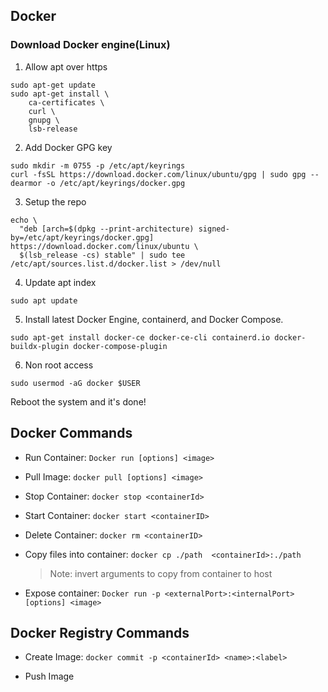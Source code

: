 ## Docker

### Download Docker engine(Linux)

1. Allow apt over https

```
sudo apt-get update
sudo apt-get install \
    ca-certificates \
    curl \
    gnupg \
    lsb-release
```

2. Add Docker GPG key

```
sudo mkdir -m 0755 -p /etc/apt/keyrings
curl -fsSL https://download.docker.com/linux/ubuntu/gpg | sudo gpg --dearmor -o /etc/apt/keyrings/docker.gpg
```

3. Setup the repo

```
echo \
  "deb [arch=$(dpkg --print-architecture) signed-by=/etc/apt/keyrings/docker.gpg] https://download.docker.com/linux/ubuntu \
  $(lsb_release -cs) stable" | sudo tee /etc/apt/sources.list.d/docker.list > /dev/null
```

4. Update apt index

```
sudo apt update
```

5. Install latest Docker Engine, containerd, and Docker Compose.

```
sudo apt-get install docker-ce docker-ce-cli containerd.io docker-buildx-plugin docker-compose-plugin
```

6. Non root access

```
sudo usermod -aG docker $USER
```

Reboot the system and it's done!

## Docker Commands

- Run Container: `Docker run [options] <image>`

- Pull Image: `docker pull [options] <image>`

- Stop Container: `docker stop <containerId>`

- Start Container: `docker start <containerID>`

- Delete Container: `docker rm <containerID>`

- Copy files into container: `docker cp ./path  <containerId>:./path`
  > Note: invert arguments to copy from container to host

- Expose container: `Docker run -p <externalPort>:<internalPort> [options] <image>`


## Docker Registry Commands

- Create Image: `docker commit -p <containerId> <name>:<label>`

- Push Image

